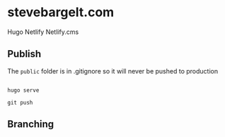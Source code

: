 # stevebargelt.com

Hugo
Netlify
Netlify.cms

## Publish

The `public` folder is in .gitignore so it will never be pushed to production

```

hugo serve

git push

```

## Branching

